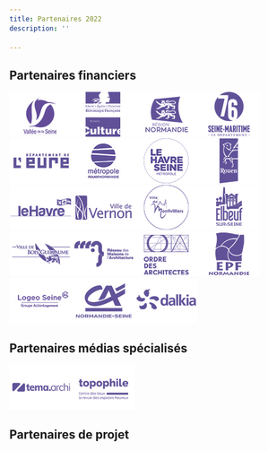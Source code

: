 ```yaml
---
title: Partenaires 2022
description: ''

---
```

## Partenaires financiers

![](/files/1_vallee_de_seine.jpg)![](/files/2_drac_normandie.jpg)![](/files/3_region_normandie.jpg)![](/files/4_departement_76.jpg)![](/files/5_departement_27.jpg)![](/files/6_metropole_rouen_normandie.jpg)![](/files/7_le_havre_seine_metropole.jpg)![](/files/8_rouen.jpg)![](/files/9_le_havre-2.jpg)![](/files/10_vernon-2.jpg)![](/files/11_montivilliers.jpg)![](/files/12_elbeuf.jpg)![](/files/13_bois_guillaume-1.jpg)![](/files/14_rma-1.jpg)![](/files/15_cnoa.jpg)![](/files/16_epfn.jpg)![](/files/17_logeo_seine-1.jpg)![](/files/18_ca_normandie_seine-1.jpg)![](/files/19_dalkia-1.jpg) 

## Partenaires médias spécialisés

![](/files/35_tema.jpg)![](/files/36_topophile.jpg)

## Partenaires de projet